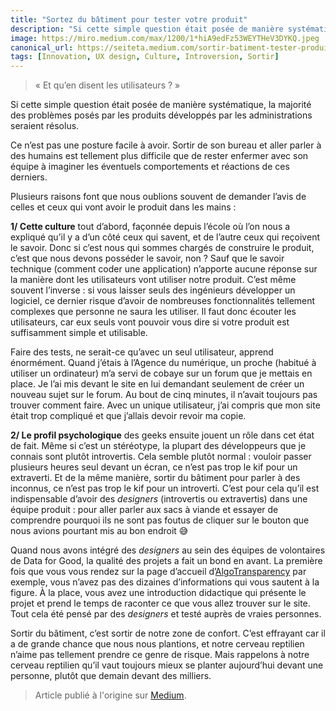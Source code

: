```yaml
---
title: "Sortez du bâtiment pour tester votre produit"
description: "Si cette simple question était posée de manière systématique, la majorité des problèmes posés par les produits développés par les administrations seraient résolus."
image: https://miro.medium.com/max/1200/1*hiA9edFz53WEYTHeV3DYKQ.jpeg
canonical_url: https://seiteta.medium.com/sortir-batiment-tester-produit-36666d4b6d79
tags: [Innovation, UX design, Culture, Introversion, Sortir]
---
```


> « Et qu’en disent les utilisateurs ? »

Si cette simple question était posée de manière systématique, la majorité des problèmes posés par les produits développés par les administrations seraient résolus.

Ce n’est pas une posture facile à avoir. Sortir de son bureau et aller parler à des humains est tellement plus difficile que de rester enfermer avec son équipe à imaginer les éventuels comportements et réactions de ces derniers.

Plusieurs raisons font que nous oublions souvent de demander l’avis de celles et ceux qui vont avoir le produit dans les mains :

**1/ Cette culture** tout d’abord, façonnée depuis l’école où l’on nous a expliqué qu’il y a d’un côté ceux qui savent, et de l’autre ceux qui reçoivent le savoir. Donc si c’est nous qui sommes chargés de construire le produit, c’est que nous devons posséder le savoir, non ? Sauf que le savoir technique (comment coder une application) n’apporte aucune réponse sur la manière dont les utilisateurs vont utiliser notre produit. C’est même souvent l’inverse : si vous laisser seuls des ingénieurs développer un logiciel, ce dernier risque d’avoir de nombreuses fonctionnalités tellement complexes que personne ne saura les utiliser. Il faut donc écouter les utilisateurs, car eux seuls vont pouvoir vous dire si votre produit est suffisamment simple et utilisable.

Faire des tests, ne serait-ce qu’avec un seul utilisateur, apprend énormément. Quand j’étais à l’Agence du numérique, un proche (habitué à utiliser un ordinateur) m’a servi de cobaye sur un forum que je mettais en place. Je l’ai mis devant le site en lui demandant seulement de créer un nouveau sujet sur le forum. Au bout de cinq minutes, il n’avait toujours pas trouver comment faire. Avec un unique utilisateur, j’ai compris que mon site était trop compliqué et que j’allais devoir revoir ma copie.

**2/ Le profil psychologique** des geeks ensuite jouent un rôle dans cet état de fait. Même si c’est un stéréotype, la plupart des développeurs que je connais sont plutôt introvertis. Cela semble plutôt normal : vouloir passer plusieurs heures seul devant un écran, ce n’est pas trop le kif pour un extraverti. Et de la même manière, sortir du bâtiment pour parler à des inconnus, ce n’est pas trop le kif pour un introverti. C’est pour cela qu’il est indispensable d’avoir des *designers* (introvertis ou extravertis) dans une équipe produit : pour aller parler aux sacs à viande et essayer de comprendre pourquoi ils ne sont pas foutus de cliquer sur le bouton que nous avions pourtant mis au bon endroit 😅

Quand nous avons intégré des *designers* au sein des équipes de volontaires de Data for Good, la qualité des projets a fait un bond en avant. La première fois que vous vous rendez sur la page d’accueil d’[AlgoTransparency](https://algotransparency.org/) par exemple, vous n’avez pas des dizaines d’informations qui vous sautent à la figure. À la place, vous avez une introduction didactique qui présente le projet et prend le temps de raconter ce que vous allez trouver sur le site. Tout cela été pensé par des *designers* et testé auprès de vraies personnes.

Sortir du bâtiment, c’est sortir de notre zone de confort. C’est effrayant car il a de grande chance que nous nous plantions, et notre cerveau reptilien n’aime pas tellement prendre ce genre de risque. Mais rappelons à notre cerveau reptilien qu’il vaut toujours mieux se planter aujourd’hui devant une personne, plutôt que demain devant des milliers.

> Article publié à l'origine sur [Medium](https://seiteta.medium.com/sortir-batiment-tester-produit-36666d4b6d79).

